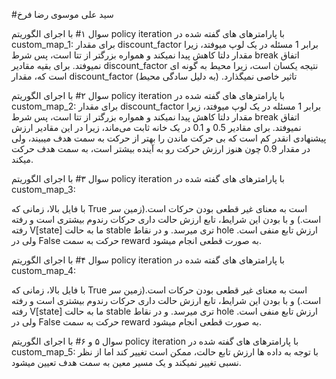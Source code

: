 #سید علی موسوی   	 رضا فرخ

سوال ۱#
با اجرای الگوریتم policy iteration با پارامترهای های گفته شده در custom_map_1:
برای مقدار discount_factor برابر 1 مسئله در یک لوپ میوفتد، زیرا مقدار دلتا کاهش پیدا نمیکند و همواره بزرگتر از تتا است، پس شرط break اتفاق نمیوفتد.
برای بقیه مقادیر discount_factor نتیجه یکسان است، زیرا محیط به گونه ای است که، مقدار discount_factor تاثیر خاصی نمیگذارد. (به دلیل سادگی محیط)


سوال ۲#
با اجرای الگوریتم policy iteration با پارامترهای های گفته شده در custom_map_2:
برای مقدار discount_factor برابر 1 مسئله در یک لوپ میوفتد، زیرا مقدار دلتا کاهش پیدا نمیکند و همواره بزرگتر از تتا است، پس شرط break اتفاق نمیوفتد.
برای مقادیر 0.5 و 0.1 در یک خانه ثابت می‌ماند، زیرا در این مقادیر ارزش پیشنهادی انقدر کم است که بی حرکت ماندن را بهتر از حرکت به سمت هدف میبیند، ولی در مقدار 0.9 چون هنوز ارزش حرکت رو به آینده بیشتر است، به سمت هدف حرکت میکند.


سوال ۳#
با اجرای الگوریتم policy iteration با پارامترهای های گفته شده در custom_map_3:
 
با فایل بالا، زمانی که True است به معنای غیر قطعی بودن حرکات است.(زمین سر است.) و با بودن این شرایط، تابع ارزش حالت داری حرکات رندوم بیشتری است و رفته رفته V[state] ما به حالت stable تری میرسد. و در نقاط hole ارزش تابع منفی است. ولی در False حرکت به سمت reward به صورت قطعی انجام میشود.


سوال ۴#
با اجرای الگوریتم policy iteration با پارامترهای های گفته شده در custom_map_4:
 
با فایل بالا، زمانی که True است به معنای غیر قطعی بودن حرکات است.(زمین سر است.) و با بودن این شرایط، تابع ارزش حالت داری حرکات رندوم بیشتری است و رفته رفته V[state] ما به حالت stable تری میرسد. و در نقاط hole ارزش تابع منفی است. ولی در False حرکت به سمت reward به صورت قطعی انجام میشود.


سوال ۵ و ۶#
با اجرای الگوریتم policy iteration با پارامترهای های گفته شده در custom_map_5:
با توجه به داده ها ارزش تابع حالت، ممکن است تغییر کند اما از نظر نسبی تغییر نمیکند و یک مسیر معین به سمت هدف تعیین میشود.






